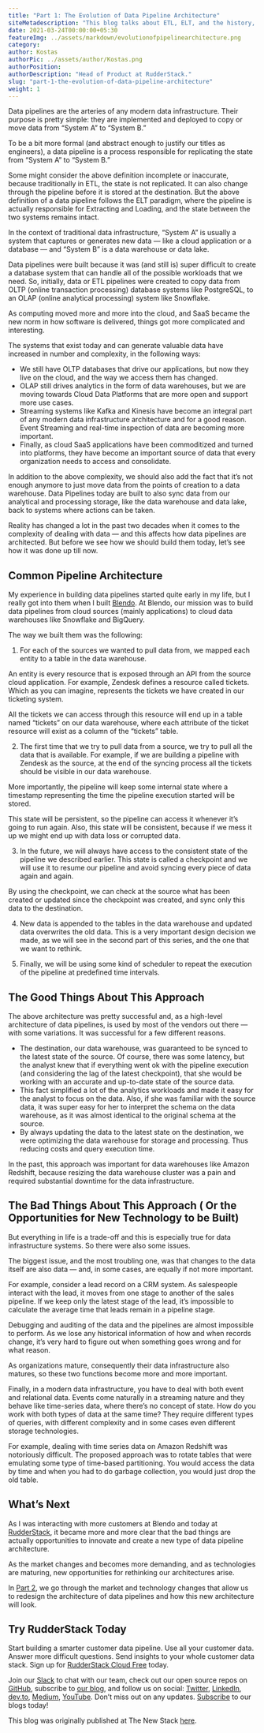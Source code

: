 ```yaml
---
title: "Part 1: The Evolution of Data Pipeline Architecture"
siteMetadescription: "This blog talks about ETL, ELT, and the history, present, and future of data pipelines. You will know the good and bad things about various data pipeline approaches."
date: 2021-03-24T00:00:00+05:30
featureImg: ../assets/markdown/evolutionofpipelinearchitecture.png
category:
author: Kostas
authorPic: ../assets/author/Kostas.png
authorPosition:
authorDescription: "Head of Product at RudderStack."
slug: "part-1-the-evolution-of-data-pipeline-architecture"
weight: 1
---
```

Data pipelines are the arteries of any modern data infrastructure. Their purpose is pretty simple: they are implemented and deployed to copy or move data from “System A” to “System B.”

To be a bit more formal (and abstract enough to justify our titles as engineers), a data pipeline is  a process responsible for replicating the state from “System A” to “System B.”

Some might consider the above definition incomplete or inaccurate, because traditionally in ETL, the state is not replicated. It can also change through the pipeline before it is stored at the destination. But the above definition of a data pipeline follows the ELT paradigm, where the pipeline is actually responsible for Extracting and Loading, and the state between the two systems remains intact.

In the context of traditional data infrastructure, “System A” is usually a system that captures or generates new data — like a cloud application or a database — and “System B” is a data warehouse or data lake.

Data pipelines were built because it was (and still is) super difficult to create a database system that can handle all of the possible workloads that we need. So, initially, data or ETL pipelines were created to copy data from OLTP (online transaction processing) database systems like PostgreSQL, to an OLAP (online analytical processing) system like Snowflake.

As computing moved more and more into the cloud, and SaaS became the new norm in how software is delivered, things got more complicated and interesting.

The systems that exist today and can generate valuable data have increased in number and complexity, in the following ways:



*   We still have OLTP databases that drive our applications, but now they live on the cloud, and the way we access them has changed.
*   OLAP still drives analytics in the form of data warehouses, but we are moving towards Cloud Data Platforms that are more open and support more use cases.
*   Streaming systems like Kafka and Kinesis have become an integral part of any modern data infrastructure architecture and for a good reason. Event Streaming and real-time inspection of data are becoming more important.
*   Finally, as cloud SaaS applications have been commoditized and turned into platforms, they have become an important source of data that every organization needs to access and consolidate.

In addition to the above complexity, we should also add the fact that it’s not enough anymore to just move data from the points of creation to a data warehouse. Data Pipelines today are built to also sync data from our analytical and processing storage, like the data warehouse and data lake, back to systems where actions can be taken.

Reality has changed a lot in the past two decades when it comes to the complexity of dealing with data — and this affects how data pipelines are architected. But before we see how we should build them today, let’s see how it was done up till now.


## Common Pipeline Architecture

My experience in building data pipelines started quite early in my life, but I really got into them when I built [Blendo](https://www.blendo.co/). At Blendo, our mission was to build data pipelines from cloud sources (mainly applications) to cloud data warehouses like Snowflake and BigQuery.

The way we built them was the following:

1. For each of the sources we wanted to pull data from, we mapped each entity to a table in the data warehouse.

An entity is every resource that is exposed through an API from the source cloud application. For example, Zendesk defines a resource called tickets. Which as you can imagine, represents the tickets we have created in our ticketing system.

All the tickets we can access through this resource will end up in a table named “tickets” on our data warehouse, where each attribute of the ticket resource will exist as a column of the “tickets” table.

2. The first time that we try to pull data from a source, we try to pull all the data that is available. For example, if we are building a pipeline with Zendesk as the source, at the end of the syncing process all the tickets should be visible in our data warehouse.

More importantly, the pipeline will keep some internal state where a timestamp representing the time the pipeline execution started will be stored.

This state will be persistent, so the pipeline can access it whenever it’s going to run again. Also, this state will be consistent, because if we mess it up we might end up with data loss or corrupted data.

3. In the future, we will always have access to the consistent state of the pipeline we described earlier. This state is called a checkpoint and we will use it to resume our pipeline and avoid syncing every piece of data again and again.

By using the checkpoint, we can check at the source what has been created or updated since the checkpoint was created, and sync only this data to the destination.

4. New data is appended to the tables in the data warehouse and updated data overwrites the old data. This is a very important design decision we made, as we will see in the second part of this series, and the one that we want to rethink.

5. Finally, we will be using some kind of scheduler to repeat the execution of the pipeline at predefined time intervals.


## The Good Things About This Approach

The above architecture was pretty successful and, as a high-level architecture of data pipelines, is used by most of the vendors out there — with some variations. It was successful for a few different reasons.



*   The destination, our data warehouse, was guaranteed to be synced to the latest state of the source. Of course, there was some latency, but the analyst knew that if everything went ok with the pipeline execution (and considering the lag of the latest checkpoint), that she would be working with an accurate and up-to-date state of the source data.
*   This fact simplified a lot of the analytics workloads and made it easy for the analyst to focus on the data. Also, if she was familiar with the source data, it was super easy for her to interpret the schema on the data warehouse, as it was almost identical to the original schema at the source.
*   By always updating the data to the latest state on the destination, we were optimizing the data warehouse for storage and processing. Thus reducing costs and query execution time.

In the past, this approach was important for data warehouses like Amazon Redshift, because resizing the data warehouse cluster was a pain and required substantial downtime for the data infrastructure.


## The Bad Things About This Approach ( Or the Opportunities for New Technology to be Built)

But everything in life is a trade-off and this is especially true for data infrastructure systems. So there were also some issues.

The biggest issue, and the most troubling one, was that changes to the data itself are also data — and, in some cases, are equally if not more important.

For example, consider a lead record on a CRM system. As salespeople interact with the lead, it moves from one stage to another of the sales pipeline. If we keep only the latest stage of the lead, it’s impossible to calculate the average time that leads remain in a pipeline stage.

Debugging and auditing of the data and the pipelines are almost impossible to perform. As we lose any historical information of how and when records change, it’s very hard to figure out when something goes wrong and for what reason.

As organizations mature, consequently their data infrastructure also matures, so these two functions become more and more important.

Finally, in a modern data infrastructure, you have to deal with both event and relational data. Events come naturally in a streaming nature and they behave like time-series data, where there’s no concept of state. How do you work with both types of data at the same time? They require different types of queries, with different complexity and in some cases even different storage technologies.

For example, dealing with time series data on Amazon Redshift was notoriously difficult. The proposed approach was to rotate tables that were emulating some type of time-based partitioning. You would access the data by time and when you had to do garbage collection, you would just drop the old table.


## What’s Next

As I was interacting with more customers at Blendo and today at [RudderStack](https://rudderstack.com/?utm_content=inline-mention), it became more and more clear that the bad things are actually opportunities to innovate and create a new type of data pipeline architecture.

As the market changes and becomes more demanding, and as technologies are maturing, new opportunities for rethinking our architectures arise.

In [Part 2](https://rudderstack.com/blog/part-2-the-evolution-of-data-pipeline-architecture), we go through the market and technology changes that allow us to redesign the architecture of data pipelines and how this new architecture will look.


## Try RudderStack Today

Start building a smarter customer data pipeline. Use all your customer data. Answer more difficult questions. Send insights to your whole customer data stack. Sign up for [RudderStack Cloud Free](https://app.rudderlabs.com/signup?type=freetrial) today.

Join our [Slack](https://resources.rudderstack.com/join-rudderstack-slack) to chat with our team, check out our open source repos on [GitHub](https://github.com/rudderlabs), subscribe to [our blog](https://rudderstack.com/blog/), and follow us on social: [Twitter](https://twitter.com/RudderStack), [LinkedIn](https://www.linkedin.com/company/rudderlabs/), [dev.to](https://dev.to/rudderstack), [Medium](https://rudderstack.medium.com/), [YouTube](https://www.youtube.com/channel/UCgV-B77bV_-LOmKYHw8jvBw). Don’t miss out on any updates. [Subscribe](https://rudderstack.com/blog/) to our blogs today!

This blog was originally published at The New Stack [here](https://thenewstack.io/part-1-the-evolution-of-data-pipeline-architecture/).

